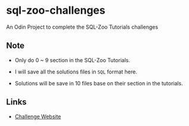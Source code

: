 # sql-zoo-challenges

An Odin Project to complete the SQL-Zoo Tutorials challenges

## Note

- Only do 0 ~ 9 section in the SQL-Zoo Tutorials.

- I will save all the solutions files in `SQL` format here.

- Solutions will be save in 10 files base on their section in the tutorials.

## Links

- [Challenge Website](https://sqlzoo.net/wiki/SQL_Tutorial)
